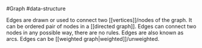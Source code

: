 #Graph #data-structure 

Edges are drawn or used to connect two [[vertices]]/nodes of the graph. It can be ordered pair of nodes in a [[directed graph]]. Edges can connect two nodes in any possible way, there are no rules. 
Edges are also known as arcs. Edges can be [[weighted graph|weighted]]/unweighted.

